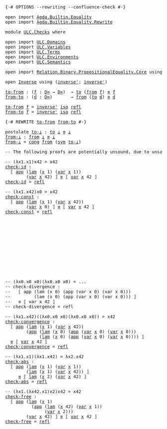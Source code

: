 <pre class="Agda">
<a id="14" class="Symbol">{-#</a> <a id="18" class="Keyword">OPTIONS</a> <a id="26" class="Pragma">--rewriting</a> <a id="38" class="Pragma">--confluence-check</a> <a id="57" class="Symbol">#-}</a>

<a id="62" class="Keyword">open</a> <a id="67" class="Keyword">import</a> <a id="74" href="Agda.Builtin.Equality.html" class="Module">Agda.Builtin.Equality</a>
<a id="96" class="Keyword">open</a> <a id="101" class="Keyword">import</a> <a id="108" href="Agda.Builtin.Equality.Rewrite.html" class="Module">Agda.Builtin.Equality.Rewrite</a>

<a id="139" class="Keyword">module</a> <a id="146" href="ULC.Checks.html" class="Module">ULC.Checks</a> <a id="157" class="Keyword">where</a>

<a id="164" class="Keyword">open</a> <a id="169" class="Keyword">import</a> <a id="176" href="ULC.Domains.html" class="Module">ULC.Domains</a>
<a id="188" class="Keyword">open</a> <a id="193" class="Keyword">import</a> <a id="200" href="ULC.Variables.html" class="Module">ULC.Variables</a>
<a id="214" class="Keyword">open</a> <a id="219" class="Keyword">import</a> <a id="226" href="ULC.Terms.html" class="Module">ULC.Terms</a>
<a id="236" class="Keyword">open</a> <a id="241" class="Keyword">import</a> <a id="248" href="ULC.Environments.html" class="Module">ULC.Environments</a>
<a id="265" class="Keyword">open</a> <a id="270" class="Keyword">import</a> <a id="277" href="ULC.Semantics.html" class="Module">ULC.Semantics</a>

<a id="292" class="Keyword">open</a> <a id="297" class="Keyword">import</a> <a id="304" href="Relation.Binary.PropositionalEquality.Core.html" class="Module">Relation.Binary.PropositionalEquality.Core</a> <a id="347" class="Keyword">using</a> <a id="353" class="Symbol">(</a><a id="354" href="Agda.Builtin.Equality.html#207" class="InductiveConstructor">refl</a><a id="358" class="Symbol">;</a> <a id="360" href="Relation.Binary.PropositionalEquality.Core.html#1893" class="Function">sym</a><a id="363" class="Symbol">;</a> <a id="365" href="Relation.Binary.PropositionalEquality.Core.html#1339" class="Function">cong</a><a id="369" class="Symbol">)</a>

<a id="372" class="Keyword">open</a> <a id="377" href="Function.Bundles.html#7340" class="Module">Inverse</a> <a id="385" class="Keyword">using</a> <a id="391" class="Symbol">(</a><a id="392" href="Function.Bundles.html#7570" class="Function">inverseˡ</a><a id="400" class="Symbol">;</a> <a id="402" href="Function.Bundles.html#7642" class="Function">inverseʳ</a><a id="410" class="Symbol">)</a>

<a id="to-from"></a><a id="413" href="ULC.Checks.html#413" class="Function">to-from</a> <a id="421" class="Symbol">:</a> <a id="423" class="Symbol">(</a><a id="424" href="ULC.Checks.html#424" class="Bound">f</a> <a id="426" class="Symbol">:</a> <a id="428" href="ULC.Domains.html#374" class="Postulate">D∞</a> <a id="431" class="Symbol">→</a> <a id="433" href="ULC.Domains.html#374" class="Postulate">D∞</a><a id="435" class="Symbol">)</a>  <a id="438" class="Symbol">→</a> <a id="440" href="Function.Bundles.html#7394" class="Field">to</a> <a id="443" class="Symbol">(</a><a id="444" href="Function.Bundles.html#7418" class="Field">from</a> <a id="449" href="ULC.Checks.html#424" class="Bound">f</a><a id="450" class="Symbol">)</a> <a id="452" href="Agda.Builtin.Equality.html#150" class="Datatype Operator">≡</a> <a id="454" href="ULC.Checks.html#424" class="Bound">f</a>
<a id="from-to"></a><a id="456" href="ULC.Checks.html#456" class="Function">from-to</a> <a id="464" class="Symbol">:</a> <a id="466" class="Symbol">(</a><a id="467" href="ULC.Checks.html#467" class="Bound">d</a> <a id="469" class="Symbol">:</a> <a id="471" href="ULC.Domains.html#374" class="Postulate">D∞</a><a id="473" class="Symbol">)</a>       <a id="481" class="Symbol">→</a> <a id="483" href="Function.Bundles.html#7418" class="Field">from</a> <a id="488" class="Symbol">(</a><a id="489" href="Function.Bundles.html#7394" class="Field">to</a> <a id="492" href="ULC.Checks.html#467" class="Bound">d</a><a id="493" class="Symbol">)</a> <a id="495" href="Agda.Builtin.Equality.html#150" class="Datatype Operator">≡</a> <a id="497" href="ULC.Checks.html#467" class="Bound">d</a>

<a id="500" href="ULC.Checks.html#413" class="Function">to-from</a> <a id="508" href="ULC.Checks.html#508" class="Bound">f</a> <a id="510" class="Symbol">=</a> <a id="512" href="Function.Bundles.html#7570" class="Function">inverseˡ</a> <a id="521" href="ULC.Domains.html#402" class="Postulate">iso</a> <a id="525" href="Agda.Builtin.Equality.html#207" class="InductiveConstructor">refl</a>
<a id="530" href="ULC.Checks.html#456" class="Function">from-to</a> <a id="538" href="ULC.Checks.html#538" class="Bound">f</a> <a id="540" class="Symbol">=</a> <a id="542" href="Function.Bundles.html#7642" class="Function">inverseʳ</a> <a id="551" href="ULC.Domains.html#402" class="Postulate">iso</a> <a id="555" href="Agda.Builtin.Equality.html#207" class="InductiveConstructor">refl</a>

<a id="561" class="Symbol">{-#</a> <a id="565" class="Keyword">REWRITE</a> <a id="573" href="ULC.Checks.html#413" class="Function">to-from</a> <a id="581" href="ULC.Checks.html#456" class="Function">from-to</a> <a id="589" class="Symbol">#-}</a>

<a id="594" class="Keyword">postulate</a> <a id="to-⊥"></a><a id="604" href="ULC.Checks.html#604" class="Postulate">to-⊥</a> <a id="609" class="Symbol">:</a> <a id="611" href="Function.Bundles.html#7394" class="Field">to</a> <a id="614" href="ULC.Domains.html#180" class="Postulate">⊥</a> <a id="616" href="Agda.Builtin.Equality.html#150" class="Datatype Operator">≡</a> <a id="618" href="ULC.Domains.html#180" class="Postulate">⊥</a>
<a id="from-⊥"></a><a id="620" href="ULC.Checks.html#620" class="Function">from-⊥</a> <a id="627" class="Symbol">:</a> <a id="629" href="Function.Bundles.html#7418" class="Field">from</a> <a id="634" href="ULC.Domains.html#180" class="Postulate">⊥</a> <a id="636" href="Agda.Builtin.Equality.html#150" class="Datatype Operator">≡</a> <a id="638" href="ULC.Domains.html#180" class="Postulate">⊥</a>
<a id="640" href="ULC.Checks.html#620" class="Function">from-⊥</a> <a id="647" class="Symbol">=</a> <a id="649" href="Relation.Binary.PropositionalEquality.Core.html#1339" class="Function">cong</a> <a id="654" href="Function.Bundles.html#7418" class="Field">from</a> <a id="659" class="Symbol">(</a><a id="660" href="Relation.Binary.PropositionalEquality.Core.html#1893" class="Function">sym</a> <a id="664" href="ULC.Checks.html#604" class="Postulate">to-⊥</a><a id="668" class="Symbol">)</a>

<a id="671" class="Comment">-- The following proofs are potentially unsound, due to unsafe postulates.</a>

<a id="747" class="Comment">-- (λx1.x1)x42 = x42</a>
<a id="check-id"></a><a id="768" href="ULC.Checks.html#768" class="Function">check-id</a> <a id="777" class="Symbol">:</a>
  <a id="781" href="ULC.Semantics.html#144" class="Function Operator">⟦</a> <a id="783" href="ULC.Terms.html#184" class="InductiveConstructor">app</a> <a id="787" class="Symbol">(</a><a id="788" href="ULC.Terms.html#134" class="InductiveConstructor">lam</a> <a id="792" class="Symbol">(</a><a id="793" href="ULC.Variables.html#141" class="InductiveConstructor">x</a> <a id="795" class="Number">1</a><a id="796" class="Symbol">)</a> <a id="798" class="Symbol">(</a><a id="799" href="ULC.Terms.html#88" class="InductiveConstructor Operator">var</a> <a id="803" href="ULC.Variables.html#141" class="InductiveConstructor">x</a> <a id="805" class="Number">1</a><a id="806" class="Symbol">))</a>
        <a id="817" class="Symbol">(</a><a id="818" href="ULC.Terms.html#88" class="InductiveConstructor Operator">var</a> <a id="822" href="ULC.Variables.html#141" class="InductiveConstructor">x</a> <a id="824" class="Number">42</a><a id="826" class="Symbol">)</a> <a id="828" href="ULC.Semantics.html#144" class="Function Operator">⟧</a> <a id="830" href="Agda.Builtin.Equality.html#150" class="Datatype Operator">≡</a> <a id="832" href="ULC.Semantics.html#144" class="Function Operator">⟦</a> <a id="834" href="ULC.Terms.html#88" class="InductiveConstructor Operator">var</a> <a id="838" href="ULC.Variables.html#141" class="InductiveConstructor">x</a> <a id="840" class="Number">42</a> <a id="843" href="ULC.Semantics.html#144" class="Function Operator">⟧</a>
<a id="845" href="ULC.Checks.html#768" class="Function">check-id</a> <a id="854" class="Symbol">=</a> <a id="856" href="Agda.Builtin.Equality.html#207" class="InductiveConstructor">refl</a>

<a id="862" class="Comment">-- (λx1.x42)x0 = x42</a>
<a id="check-const"></a><a id="883" href="ULC.Checks.html#883" class="Function">check-const</a> <a id="895" class="Symbol">:</a>
  <a id="899" href="ULC.Semantics.html#144" class="Function Operator">⟦</a> <a id="901" href="ULC.Terms.html#184" class="InductiveConstructor">app</a> <a id="905" class="Symbol">(</a><a id="906" href="ULC.Terms.html#134" class="InductiveConstructor">lam</a> <a id="910" class="Symbol">(</a><a id="911" href="ULC.Variables.html#141" class="InductiveConstructor">x</a> <a id="913" class="Number">1</a><a id="914" class="Symbol">)</a> <a id="916" class="Symbol">(</a><a id="917" href="ULC.Terms.html#88" class="InductiveConstructor Operator">var</a> <a id="921" href="ULC.Variables.html#141" class="InductiveConstructor">x</a> <a id="923" class="Number">42</a><a id="925" class="Symbol">))</a>
        <a id="936" class="Symbol">(</a><a id="937" href="ULC.Terms.html#88" class="InductiveConstructor Operator">var</a> <a id="941" href="ULC.Variables.html#141" class="InductiveConstructor">x</a> <a id="943" class="Number">0</a><a id="944" class="Symbol">)</a> <a id="946" href="ULC.Semantics.html#144" class="Function Operator">⟧</a> <a id="948" href="Agda.Builtin.Equality.html#150" class="Datatype Operator">≡</a> <a id="950" href="ULC.Semantics.html#144" class="Function Operator">⟦</a> <a id="952" href="ULC.Terms.html#88" class="InductiveConstructor Operator">var</a> <a id="956" href="ULC.Variables.html#141" class="InductiveConstructor">x</a> <a id="958" class="Number">42</a> <a id="961" href="ULC.Semantics.html#144" class="Function Operator">⟧</a>
<a id="963" href="ULC.Checks.html#883" class="Function">check-const</a> <a id="975" class="Symbol">=</a> <a id="977" href="Agda.Builtin.Equality.html#207" class="InductiveConstructor">refl</a> 













<a id="996" class="Comment">-- (λx0.x0 x0)(λx0.x0 x0) = ...</a>
<a id="1028" class="Comment">-- check-divergence :</a>
<a id="1050" class="Comment">--   ⟦ app (lam (x 0) (app (var x 0) (var x 0))) </a>
<a id="1100" class="Comment">--         (lam (x 0) (app (var x 0) (var x 0))) ⟧</a>
<a id="1151" class="Comment">--   ≡ ⟦ var x 42 ⟧</a>
<a id="1171" class="Comment">-- check-divergence = refl </a>

<a id="1200" class="Comment">-- (λx1.x42)((λx0.x0 x0)(λx0.x0 x0)) = x42</a>
<a id="check-convergence"></a><a id="1243" href="ULC.Checks.html#1243" class="Function">check-convergence</a> <a id="1261" class="Symbol">:</a>
  <a id="1265" href="ULC.Semantics.html#144" class="Function Operator">⟦</a> <a id="1267" href="ULC.Terms.html#184" class="InductiveConstructor">app</a> <a id="1271" class="Symbol">(</a><a id="1272" href="ULC.Terms.html#134" class="InductiveConstructor">lam</a> <a id="1276" class="Symbol">(</a><a id="1277" href="ULC.Variables.html#141" class="InductiveConstructor">x</a> <a id="1279" class="Number">1</a><a id="1280" class="Symbol">)</a> <a id="1282" class="Symbol">(</a><a id="1283" href="ULC.Terms.html#88" class="InductiveConstructor Operator">var</a> <a id="1287" href="ULC.Variables.html#141" class="InductiveConstructor">x</a> <a id="1289" class="Number">42</a><a id="1291" class="Symbol">))</a>
        <a id="1302" class="Symbol">(</a><a id="1303" href="ULC.Terms.html#184" class="InductiveConstructor">app</a> <a id="1307" class="Symbol">(</a><a id="1308" href="ULC.Terms.html#134" class="InductiveConstructor">lam</a> <a id="1312" class="Symbol">(</a><a id="1313" href="ULC.Variables.html#141" class="InductiveConstructor">x</a> <a id="1315" class="Number">0</a><a id="1316" class="Symbol">)</a> <a id="1318" class="Symbol">(</a><a id="1319" href="ULC.Terms.html#184" class="InductiveConstructor">app</a> <a id="1323" class="Symbol">(</a><a id="1324" href="ULC.Terms.html#88" class="InductiveConstructor Operator">var</a> <a id="1328" href="ULC.Variables.html#141" class="InductiveConstructor">x</a> <a id="1330" class="Number">0</a><a id="1331" class="Symbol">)</a> <a id="1333" class="Symbol">(</a><a id="1334" href="ULC.Terms.html#88" class="InductiveConstructor Operator">var</a> <a id="1338" href="ULC.Variables.html#141" class="InductiveConstructor">x</a> <a id="1340" class="Number">0</a><a id="1341" class="Symbol">)))</a> 
             <a id="1359" class="Symbol">(</a><a id="1360" href="ULC.Terms.html#134" class="InductiveConstructor">lam</a> <a id="1364" class="Symbol">(</a><a id="1365" href="ULC.Variables.html#141" class="InductiveConstructor">x</a> <a id="1367" class="Number">0</a><a id="1368" class="Symbol">)</a> <a id="1370" class="Symbol">(</a><a id="1371" href="ULC.Terms.html#184" class="InductiveConstructor">app</a> <a id="1375" class="Symbol">(</a><a id="1376" href="ULC.Terms.html#88" class="InductiveConstructor Operator">var</a> <a id="1380" href="ULC.Variables.html#141" class="InductiveConstructor">x</a> <a id="1382" class="Number">0</a><a id="1383" class="Symbol">)</a> <a id="1385" class="Symbol">(</a><a id="1386" href="ULC.Terms.html#88" class="InductiveConstructor Operator">var</a> <a id="1390" href="ULC.Variables.html#141" class="InductiveConstructor">x</a> <a id="1392" class="Number">0</a><a id="1393" class="Symbol">))))</a> <a id="1398" href="ULC.Semantics.html#144" class="Function Operator">⟧</a>
  <a id="1402" href="Agda.Builtin.Equality.html#150" class="Datatype Operator">≡</a> <a id="1404" href="ULC.Semantics.html#144" class="Function Operator">⟦</a> <a id="1406" href="ULC.Terms.html#88" class="InductiveConstructor Operator">var</a> <a id="1410" href="ULC.Variables.html#141" class="InductiveConstructor">x</a> <a id="1412" class="Number">42</a> <a id="1415" href="ULC.Semantics.html#144" class="Function Operator">⟧</a>
<a id="1417" href="ULC.Checks.html#1243" class="Function">check-convergence</a> <a id="1435" class="Symbol">=</a> <a id="1437" href="Agda.Builtin.Equality.html#207" class="InductiveConstructor">refl</a> 

<a id="1444" class="Comment">-- (λx1.x1)(λx1.x42) = λx2.x42</a>
<a id="check-abs"></a><a id="1475" href="ULC.Checks.html#1475" class="Function">check-abs</a> <a id="1485" class="Symbol">:</a>
  <a id="1489" href="ULC.Semantics.html#144" class="Function Operator">⟦</a> <a id="1491" href="ULC.Terms.html#184" class="InductiveConstructor">app</a> <a id="1495" class="Symbol">(</a><a id="1496" href="ULC.Terms.html#134" class="InductiveConstructor">lam</a> <a id="1500" class="Symbol">(</a><a id="1501" href="ULC.Variables.html#141" class="InductiveConstructor">x</a> <a id="1503" class="Number">1</a><a id="1504" class="Symbol">)</a> <a id="1506" class="Symbol">(</a><a id="1507" href="ULC.Terms.html#88" class="InductiveConstructor Operator">var</a> <a id="1511" href="ULC.Variables.html#141" class="InductiveConstructor">x</a> <a id="1513" class="Number">1</a><a id="1514" class="Symbol">))</a>
        <a id="1525" class="Symbol">(</a><a id="1526" href="ULC.Terms.html#134" class="InductiveConstructor">lam</a> <a id="1530" class="Symbol">(</a><a id="1531" href="ULC.Variables.html#141" class="InductiveConstructor">x</a> <a id="1533" class="Number">1</a><a id="1534" class="Symbol">)</a> <a id="1536" class="Symbol">(</a><a id="1537" href="ULC.Terms.html#88" class="InductiveConstructor Operator">var</a> <a id="1541" href="ULC.Variables.html#141" class="InductiveConstructor">x</a> <a id="1543" class="Number">42</a><a id="1545" class="Symbol">))</a> <a id="1548" href="ULC.Semantics.html#144" class="Function Operator">⟧</a>
     <a id="1555" href="Agda.Builtin.Equality.html#150" class="Datatype Operator">≡</a> <a id="1557" href="ULC.Semantics.html#144" class="Function Operator">⟦</a> <a id="1559" href="ULC.Terms.html#134" class="InductiveConstructor">lam</a> <a id="1563" class="Symbol">(</a><a id="1564" href="ULC.Variables.html#141" class="InductiveConstructor">x</a> <a id="1566" class="Number">2</a><a id="1567" class="Symbol">)</a> <a id="1569" class="Symbol">(</a><a id="1570" href="ULC.Terms.html#88" class="InductiveConstructor Operator">var</a> <a id="1574" href="ULC.Variables.html#141" class="InductiveConstructor">x</a> <a id="1576" class="Number">42</a><a id="1578" class="Symbol">)</a> <a id="1580" href="ULC.Semantics.html#144" class="Function Operator">⟧</a>
<a id="1582" href="ULC.Checks.html#1475" class="Function">check-abs</a> <a id="1592" class="Symbol">=</a> <a id="1594" href="Agda.Builtin.Equality.html#207" class="InductiveConstructor">refl</a>

<a id="1600" class="Comment">-- (λx1.(λx42.x1)x2)x42 = x42</a>
<a id="check-free"></a><a id="1630" href="ULC.Checks.html#1630" class="Function">check-free</a> <a id="1641" class="Symbol">:</a>
  <a id="1645" href="ULC.Semantics.html#144" class="Function Operator">⟦</a> <a id="1647" href="ULC.Terms.html#184" class="InductiveConstructor">app</a> <a id="1651" class="Symbol">(</a><a id="1652" href="ULC.Terms.html#134" class="InductiveConstructor">lam</a> <a id="1656" class="Symbol">(</a><a id="1657" href="ULC.Variables.html#141" class="InductiveConstructor">x</a> <a id="1659" class="Number">1</a><a id="1660" class="Symbol">)</a> 
          <a id="1673" class="Symbol">(</a><a id="1674" href="ULC.Terms.html#184" class="InductiveConstructor">app</a> <a id="1678" class="Symbol">(</a><a id="1679" href="ULC.Terms.html#134" class="InductiveConstructor">lam</a> <a id="1683" class="Symbol">(</a><a id="1684" href="ULC.Variables.html#141" class="InductiveConstructor">x</a> <a id="1686" class="Number">42</a><a id="1688" class="Symbol">)</a> <a id="1690" class="Symbol">(</a><a id="1691" href="ULC.Terms.html#88" class="InductiveConstructor Operator">var</a> <a id="1695" href="ULC.Variables.html#141" class="InductiveConstructor">x</a> <a id="1697" class="Number">1</a><a id="1698" class="Symbol">))</a>
               <a id="1716" class="Symbol">(</a><a id="1717" href="ULC.Terms.html#88" class="InductiveConstructor Operator">var</a> <a id="1721" href="ULC.Variables.html#141" class="InductiveConstructor">x</a> <a id="1723" class="Number">2</a><a id="1724" class="Symbol">)))</a>
        <a id="1736" class="Symbol">(</a><a id="1737" href="ULC.Terms.html#88" class="InductiveConstructor Operator">var</a> <a id="1741" href="ULC.Variables.html#141" class="InductiveConstructor">x</a> <a id="1743" class="Number">42</a><a id="1745" class="Symbol">)</a> <a id="1747" href="ULC.Semantics.html#144" class="Function Operator">⟧</a> <a id="1749" href="Agda.Builtin.Equality.html#150" class="Datatype Operator">≡</a> <a id="1751" href="ULC.Semantics.html#144" class="Function Operator">⟦</a> <a id="1753" href="ULC.Terms.html#88" class="InductiveConstructor Operator">var</a> <a id="1757" href="ULC.Variables.html#141" class="InductiveConstructor">x</a> <a id="1759" class="Number">42</a> <a id="1762" href="ULC.Semantics.html#144" class="Function Operator">⟧</a>
<a id="1764" href="ULC.Checks.html#1630" class="Function">check-free</a> <a id="1775" class="Symbol">=</a> <a id="1777" href="Agda.Builtin.Equality.html#207" class="InductiveConstructor">refl</a>
</pre>